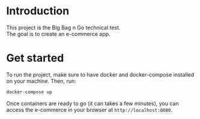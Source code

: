 # Introduction

This project is the Big Bag n Go technical test.  
The goal is to create an e-commerce app.

# Get started

To run the project, make sure to have docker and docker-compose installed on your machine. Then, run:

```sh
docker-compose up
```

Once containers are ready to go (it can takes a few minutes), you can access the e-commerce in your browser at `http://localhost:8080`.
